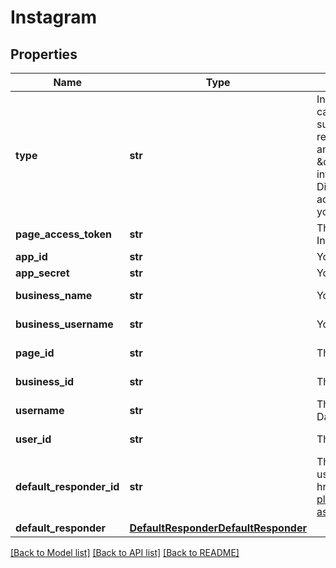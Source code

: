 # Instagram

## Properties
Name | Type | Description | Notes
------------ | ------------- | ------------- | -------------
**type** | **str** | Instagram Direct setup steps:   - Take note of your Facebook app ID and secret (apps can be created at [developer.facebook.com](https://developer.facebook.com));   - The Facebook app must have been submitted to Meta for app review with the \&quot;pages_manage_metadata\&quot; (to retrieve Page Access Tokens for the Pages and apps that the app user administers and to set a webhook), \&quot;instagram_basic\&quot;, and \&quot;instagram_manage_messages\&quot; (to retrieve basic Instagram account information and send messages) permissions.   - In order to integrate an Instagram Direct app, you must acquire a Page Access Token from your user. Once you have acquired a page access token from your user, call the Create Integration endpoint with your app secret and ID and the user’s page access token.  | [optional] [default to 'instagram']
**page_access_token** | **str** | The Facebook Page Access Token of the Facebook page that is linked to your Instagram account. | 
**app_id** | **str** | Your Facebook App ID. | 
**app_secret** | **str** | Your Facebook App secret. | 
**business_name** | **str** | Your Instagram Business account name | [optional] [readonly] 
**business_username** | **str** | Your Instagram Business unique username | [optional] [readonly] 
**page_id** | **str** | The ID of the Facebook Page linked to your Instagram Business account | [optional] [readonly] 
**business_id** | **str** | The ID of the Instagram Business account | [optional] [readonly] 
**username** | **str** | The Facebook user&#39;s username. This is returned when integrating through the Dashboard | [optional] [readonly] 
**user_id** | **str** | The Facebook user&#39;s user ID. This is returned when integrating through the Dashboard | [optional] [readonly] 
**default_responder_id** | **str** | The default responder ID for the integration. This is the ID of the responder that will be used to send messages to the user. For more information, refer to the &lt;a href&#x3D;\&quot;https://developer.zendesk.com/documentation/conversations/messaging-platform/programmable-conversations/switchboard/#default-integration-assignment\&quot;&gt;Switchboard guide&lt;/a&gt;.  | [optional] 
**default_responder** | [**DefaultResponderDefaultResponder**](DefaultResponderDefaultResponder.md) |  | [optional] 

[[Back to Model list]](../README.md#documentation-for-models) [[Back to API list]](../README.md#documentation-for-api-endpoints) [[Back to README]](../README.md)


